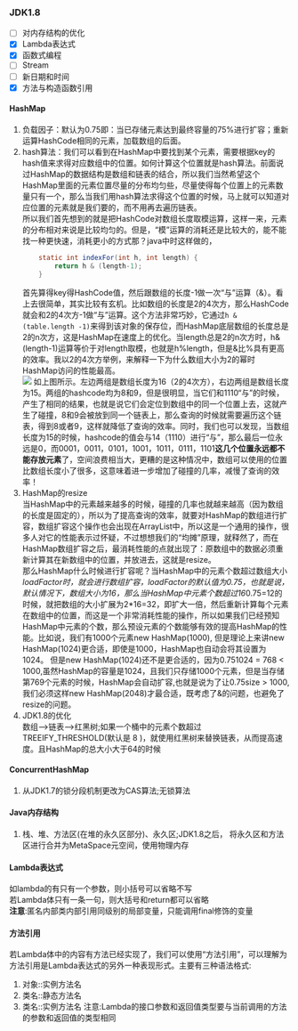 ### JDK1.8
- [ ] 对内存结构的优化
- [x] Lambda表达式
- [x] 函数式编程
- [ ] Stream
- [ ] 新日期和时间
- [x] 方法与构造函数引用
#### HashMap
1. 负载因子：默认为0.75即：当已存储元素达到最终容量的75%进行扩容；重新运算HashCode相同的元素，加载数组的后面。
1. hash算法：我们可以看到在HashMap中要找到某个元素，需要根据key的hash值来求得对应数组中的位置。如何计算这个位置就是hash算法。前面说过HashMap的数据结构是数组和链表的结合，所以我们当然希望这个HashMap里面的元素位置尽量的分布均匀些，尽量使得每个位置上的元素数量只有一个，那么当我们用hash算法求得这个位置的时候，马上就可以知道对应位置的元素就是我们要的，而不用再去遍历链表。  
所以我们首先想到的就是把HashCode对数组长度取模运算，这样一来，元素的分布相对来说是比较均匀的。但是，“模”运算的消耗还是比较大的，能不能找一种更快速，消耗更小的方式那？java中时这样做的，
    ```java
        static int indexFor(int h, int length) {  
            return h & (length-1);
        }
    ```
    首先算得key得HashCode值，然后跟数组的长度-1做一次“与”运算（&）。看上去很简单，其实比较有玄机。比如数组的长度是2的4次方，那么HashCode就会和2的4次方-1做“与”运算。这个方法非常巧妙，它通过```h & (table.length -1)```来得到该对象的保存位，而HashMap底层数组的长度总是2的n次方，这是HashMap在速度上的优化。当length总是2的n次方时，h& (length-1)运算等价于对length取模，也就是h%length，但是&比%具有更高的效率。我以2的4次方举例，来解释一下为什么数组大小为2的幂时HashMap访问的性能最高。  
     ![](https://thinkingjava-md-1257967443.cos.ap-guangzhou.myqcloud.com/HashMapIndex.jpg)
     如上图所示。左边两组是数组长度为16（2的4次方），右边两组是数组长度为15。两组的hashcode均为8和9，但是很明显，当它们和1110“与”的时候，产生了相同的结果，也就是说它们会定位到数组中的同一个位置上去，这就产生了碰撞，8和9会被放到同一个链表上，那么查询的时候就需要遍历这个链表，得到8或者9，这样就降低了查询的效率。同时，我们也可以发现，当数组长度为15的时候，hashcode的值会与14（1110）进行“与”，那么最后一位永远是0，而0001，0011，0101，1001，1011，0111，1101**这几个位置永远都不能存放元素**了，空间浪费相当大，更糟的是这种情况中，数组可以使用的位置比数组长度小了很多，这意味着进一步增加了碰撞的几率，减慢了查询的效率！ 
1. HashMap的resize  
    当HashMap中的元素越来越多的时候，碰撞的几率也就越来越高（因为数组的长度是固定的），所以为了提高查询的效率，就要对HashMap的数组进行扩容，数组扩容这个操作也会出现在ArrayList中，所以这是一个通用的操作，很多人对它的性能表示过怀疑，不过想想我们的“均摊”原理，就释然了，而在HashMap数组扩容之后，最消耗性能的点就出现了：原数组中的数据必须重新计算其在新数组中的位置，并放进去，这就是resize。  
    那么HashMap什么时候进行扩容呢？当HashMap中的元素个数超过数组大小*loadFactor时，就会进行数组扩容，loadFactor的默认值为0.75，也就是说，默认情况下，数组大小为16，那么当HashMap中元素个数超过16*0.75=12的时候，就把数组的大小扩展为2*16=32，即扩大一倍，然后重新计算每个元素在数组中的位置，而这是一个非常消耗性能的操作，所以如果我们已经预知HashMap中元素的个数，那么预设元素的个数能够有效的提高HashMap的性能。比如说，我们有1000个元素new HashMap(1000), 但是理论上来讲new HashMap(1024)更合适，即使是1000，HashMap也自动会将其设置为1024。 但是new HashMap(1024)还不是更合适的，因为0.751024 = 768 < 1000,虽然HashMap的容量是1024，且我们只存储1000个元素，但是当存储第769个元素的时候，HashMap会自动扩容,也就是说为了让0.75size > 1000, 我们必须这样new HashMap(2048)才最合适，既考虑了&的问题，也避免了resize的问题。 
1. JDK1.8的优化  
    数组-->链表-->红黑树;如果一个桶中的元素个数超过 TREEIFY_THRESHOLD(默认是 8 )，就使用红黑树来替换链表，从而提高速度。且HashMap的总大小大于64的时候
#### ConcurrentHashMap
1. 从JDK1.7的锁分段机制更改为CAS算法;无锁算法
#### Java内存结构
1. 栈、堆、方法区(在堆的永久区部分)、永久区;JDK1.8之后， 将永久区和方法区进行合并为MetaSpace元空间，使用物理内存 
#### Lambda表达式
如lambda的有只有一个参数，则小括号可以省略不写  
若Lambda体只有一条一句，则大括号和return都可以省略  
**注意**:匿名内部类内部引用同级别的局部变量，只能调用final修饰的变量
#### 方法引用   
若Lambda体中的内容有方法已经实现了，我们可以使用“方法引用”，可以理解为方法引用是Lambda表达式的另外一种表现形式。主要有三种语法格式:
1. 对象::实例方法名
2. 类名::静态方法名
3. 类名::实例方法名
注意:Lambda的接口参数和返回值类型要与当前调用的方法的参数和返回值的类型相同